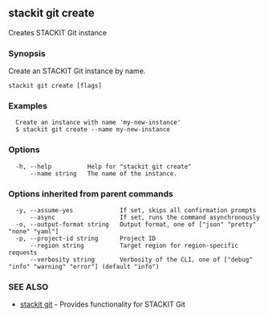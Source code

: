## stackit git create

Creates STACKIT Git instance

### Synopsis

Create an STACKIT Git instance by name.

```
stackit git create [flags]
```

### Examples

```
  Create an instance with name 'my-new-instance'
  $ stackit git create --name my-new-instance
```

### Options

```
  -h, --help          Help for "stackit git create"
      --name string   The name of the instance.
```

### Options inherited from parent commands

```
  -y, --assume-yes             If set, skips all confirmation prompts
      --async                  If set, runs the command asynchronously
  -o, --output-format string   Output format, one of ["json" "pretty" "none" "yaml"]
  -p, --project-id string      Project ID
      --region string          Target region for region-specific requests
      --verbosity string       Verbosity of the CLI, one of ["debug" "info" "warning" "error"] (default "info")
```

### SEE ALSO

* [stackit git](./stackit_git.md)	 - Provides functionality for STACKIT Git

